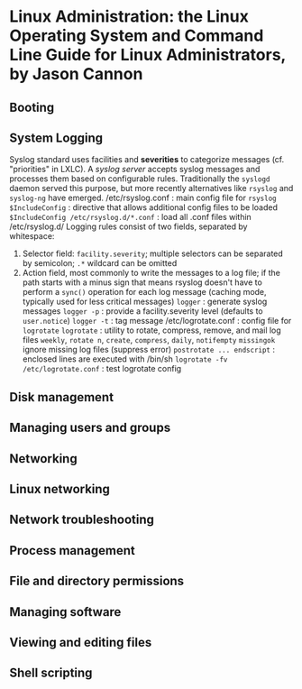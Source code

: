 # Linux Administration: the Linux Operating System and Command Line Guide for Linux Administrators, by Jason Cannon
## Booting
## System Logging
Syslog standard uses facilities and __severities__ to categorize messages (cf. "priorities" in LXLC). A _syslog server_ accepts syslog messages and processes them based on configurable rules. Traditionally the `syslogd` daemon served this purpose, but more recently alternatives like `rsyslog` and `syslog-ng` have emerged.
/etc/rsyslog.conf : main config file for `rsyslog`
`$IncludeConfig` : directive that allows additional config files to be loaded
`$IncludeConfig /etc/rsyslog.d/*.conf` : load all .conf files within /etc/rsyslog.d/
Logging rules consist of two fields, separated by whitespace:
  1. Selector field: `facility.severity`; multiple selectors can be separated by semicolon; `.*` wildcard can be omitted
  2. Action field, most commonly to write the messages to a log file; if the path starts with a minus sign that means rsyslog doesn't have to perform a `sync()` operation for each log message (caching mode, typically used for less critical messages)
`logger` : generate syslog messages
`logger -p` : provide a facility.severity level (defaults to `user.notice`)
`logger -t` : tag message
/etc/logrotate.conf : config file for `logrotate`
`logrotate` : utility to rotate, compress, remove, and mail log files
`weekly`, `rotate n`, `create`, `compress`, `daily`, `notifempty`
`missingok` ignore missing log files (suppress error)
`postrotate ... endscript` : enclosed lines are executed with /bin/sh
`logrotate -fv /etc/logrotate.conf` : test logrotate config 
## Disk management
## Managing users and groups
## Networking
## Linux networking
## Network troubleshooting
## Process management
## File and directory permissions
## Managing software
## Viewing and editing files
## Shell scripting
